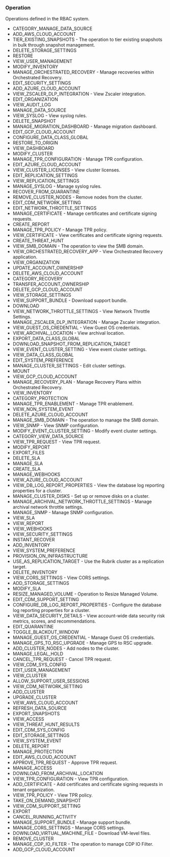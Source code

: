 ### Operation
Operations defined in the RBAC system.

- CATEGORY_MANAGE_DATA_SOURCE
- ADD_AWS_CLOUD_ACCOUNT
- TIER_EXISTING_SNAPSHOTS - The operation to tier existing snapshots in bulk through snapshot management.
- DELETE_STORAGE_SETTINGS
- RESTORE
- VIEW_USER_MANAGEMENT
- MODIFY_INVENTORY
- MANAGE_ORCHESTRATED_RECOVERY - Manage recoveries within Orchestrated Recovery.
- EDIT_SECURITY_SETTINGS
- ADD_AZURE_CLOUD_ACCOUNT
- VIEW_ZSCALER_DLP_INTEGRATION - View Zscaler integration.
- EDIT_ORGANIZATION
- VIEW_AUDIT_LOG
- MANAGE_DATA_SOURCE
- VIEW_SYSLOG - View syslog rules.
- DELETE_SNAPSHOT
- MANAGE_MIGRATION_DASHBOARD - Manage migration dashboard.
- EDIT_GCP_CLOUD_ACCOUNT
- CONFIGURE_DATA_CLASS_GLOBAL
- RESTORE_TO_ORIGIN
- VIEW_DASHBOARD
- MODIFY_CLUSTER
- MANAGE_TPR_CONFIGURATION - Manage TPR configuration.
- EDIT_AZURE_CLOUD_ACCOUNT
- VIEW_CLUSTER_LICENSES - View cluster licenses.
- EDIT_REPLICATION_SETTINGS
- VIEW_REPLICATION_SETTINGS
- MANAGE_SYSLOG - Manage syslog rules.
- RECOVER_FROM_QUARANTINE
- REMOVE_CLUSTER_NODES - Remove nodes from the cluster.
- EDIT_CDM_NETWORK_SETTING
- EDIT_NETWORK_THROTTLE_SETTINGS
- MANAGE_CERTIFICATE - Manage certificates and certificate signing requests.
- CREATE_REPORT
- MANAGE_TPR_POLICY - Manage TPR policy.
- VIEW_CERTIFICATE - View certificates and certificate signing requests.
- CREATE_THREAT_HUNT
- VIEW_SMB_DOMAIN - The operation to view the SMB domain.
- VIEW_ORCHESTRATED_RECOVERY_APP - View Orchestrated Recovery application.
- VIEW_ORGANIZATION
- UPDATE_ACCOUNT_OWNERSHIP
- DELETE_AWS_CLOUD_ACCOUNT
- CATEGORY_RECOVERY
- TRANSFER_ACCOUNT_OWNERSHIP
- DELETE_GCP_CLOUD_ACCOUNT
- VIEW_STORAGE_SETTINGS
- VIEW_SUPPORT_BUNDLE - Download support bundle.
- DOWNLOAD
- VIEW_NETWORK_THROTTLE_SETTINGS - View Network Throttle Settings.
- MANAGE_ZSCALER_DLP_INTEGRATION - Manage Zscaler integration.
- VIEW_GUEST_OS_CREDENTIAL - View Guest OS credentials.
- VIEW_ARCHIVAL_LOCATION - View archival location.
- EXPORT_DATA_CLASS_GLOBAL
- DOWNLOAD_SNAPSHOT_FROM_REPLICATION_TARGET
- VIEW_EVENT_CLUSTER_SETTING - View event cluster settings.
- VIEW_DATA_CLASS_GLOBAL
- EDIT_SYSTEM_PREFERENCE
- MANAGE_CLUSTER_SETTINGS - Edit cluster settings.
- MOUNT
- VIEW_GCP_CLOUD_ACCOUNT
- MANAGE_RECOVERY_PLAN - Manage Recovery Plans within Orchestrated Recovery.
- VIEW_INVENTORY
- CATEGORY_PROTECTION
- MANAGE_TPR_ENABLEMENT - Manage TPR enablement.
- VIEW_NON_SYSTEM_EVENT
- DELETE_AZURE_CLOUD_ACCOUNT
- MANAGE_SMB_DOMAIN - The operation to manage the SMB domain.
- VIEW_SNMP - View SNMP configuration.
- MODIFY_EVENT_CLUSTER_SETTING - Modify event cluster settings.
- CATEGORY_VIEW_DATA_SOURCE
- VIEW_TPR_REQUEST - View TPR request.
- MODIFY_REPORT
- EXPORT_FILES
- DELETE_SLA
- MANAGE_SLA
- CREATE_SLA
- MANAGE_WEBHOOKS
- VIEW_AZURE_CLOUD_ACCOUNT
- VIEW_DB_LOG_REPORT_PROPERTIES - View the database log reporting properties for a cluster.
- MANAGE_CLUSTER_DISKS - Set up or remove disks on a cluster.
- MANAGE_ARCHIVAL_NETWORK_THROTTLE_SETTINGS - Manage archival network throttle settings.
- MANAGE_SNMP - Manage SNMP configuration.
- VIEW_SLA
- VIEW_REPORT
- VIEW_WEBHOOKS
- VIEW_SECURITY_SETTINGS
- INSTANT_RECOVER
- ADD_INVENTORY
- VIEW_SYSTEM_PREFERENCE
- PROVISION_ON_INFRASTRUCTURE
- USE_AS_REPLICATION_TARGET - Use the Rubrik cluster as a replication target.
- DELETE_INVENTORY
- VIEW_CORS_SETTINGS - View CORS settings.
- ADD_STORAGE_SETTINGS
- MODIFY_SLA
- RESIZE_MANAGED_VOLUME - Operation to Resize Managed Volume.
- EDIT_CDM_SUPPORT_SETTING
- CONFIGURE_DB_LOG_REPORT_PROPERTIES - Configure the database log reporting properties for a cluster.
- VIEW_DATA_SECURITY_DETAILS - View account-wide data security risk metrics, scores, and recommendations.
- EDIT_QUARANTINE
- TOGGLE_BLACKOUT_WINDOW
- MANAGE_GUEST_OS_CREDENTIAL - Manage Guest OS credentials.
- MANAGE_GPS_TO_RSC_UPGRADE - Manage GPS to RSC upgrade.
- ADD_CLUSTER_NODES - Add nodes to the cluster.
- MANAGE_LEGAL_HOLD
- CANCEL_TPR_REQUEST - Cancel TPR request.
- VIEW_CDM_SYS_CONFIG
- EDIT_USER_MANAGEMENT
- VIEW_CLUSTER
- ALLOW_SUPPORT_USER_SESSIONS
- VIEW_CDM_NETWORK_SETTING
- ADD_CLUSTER
- UPGRADE_CLUSTER
- VIEW_AWS_CLOUD_ACCOUNT
- REFRESH_DATA_SOURCE
- EXPORT_SNAPSHOTS
- VIEW_ACCESS
- VIEW_THREAT_HUNT_RESULTS
- EDIT_CDM_SYS_CONFIG
- EDIT_STORAGE_SETTINGS
- VIEW_SYSTEM_EVENT
- DELETE_REPORT
- MANAGE_PROTECTION
- EDIT_AWS_CLOUD_ACCOUNT
- APPROVE_TPR_REQUEST - Approve TPR request.
- MANAGE_ACCESS
- DOWNLOAD_FROM_ARCHIVAL_LOCATION
- VIEW_TPR_CONFIGURATION - View TPR configuration.
- ADD_CERTIFICATE - Add certificates and certificate signing requests in tenant organization.
- VIEW_TPR_POLICY - View TPR policy.
- TAKE_ON_DEMAND_SNAPSHOT
- VIEW_CDM_SUPPORT_SETTING
- EXPORT
- CANCEL_RUNNING_ACTIVITY
- MANAGE_SUPPORT_BUNDLE - Manage support bundle.
- MANAGE_CORS_SETTINGS - Manage CORS settings.
- DOWNLOAD_VIRTUAL_MACHINE_FILE - Download VM-level files.
- REMOVE_CLUSTER
- MANAGE_CDP_IO_FILTER - The operation to manage CDP IO Filter.
- ADD_GCP_CLOUD_ACCOUNT
